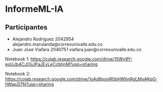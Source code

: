 # InformeML-IA

<h2>Participantes</h2>
<ul>
<li>Alejandro Rodríguez 2042954 <a>alejandro.marulanda@correounivalle.edu.co</a></li>
<li>Juan Jose Viafara 2040751 <a>viafara.juan@correounivalle.edu.co</a></li>
</ul>
</div>

  
Notebook 1: https://colab.research.google.com/drive/15Wy9Y-eoUJb4CJOjjJPaJEvLeCcbtjnM?usp=sharing

Notebook 2: https://colab.research.google.com/drive/1oAd8ponR0bHWhnRgLMxAKqG-hWap2l7N?usp=sharing
